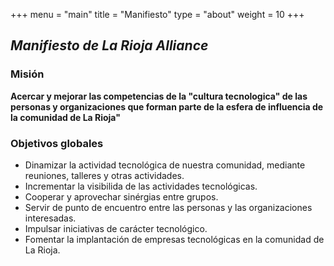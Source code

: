 +++
menu = "main"
title = "Manifiesto"
type = "about"
weight = 10
+++

## _Manifiesto  de La Rioja Alliance_


### Misión

**Acercar y mejorar las competencias de la "cultura tecnologica" de las personas y organizaciones que forman parte de la esfera de influencia de la comunidad de La Rioja"**

### Objetivos globales

- Dinamizar la actividad tecnológica de nuestra comunidad,  mediante reuniones, talleres y otras actividades.
- Incrementar la visibilida de las actividades tecnológicas.
- Cooperar y aprovechar sinérgias entre grupos.
- Servir de punto de encuentro entre las personas y las organizaciones interesadas.
- Impulsar iniciativas de carácter tecnológico.
- Fomentar la implantación de empresas tecnológicas en la comunidad de La Rioja.